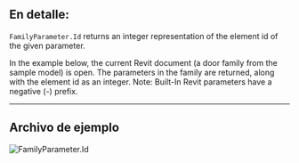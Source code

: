 ## En detalle:
`FamilyParameter.Id` returns an integer representation of the element id of the given parameter.

In the example below, the current Revit document (a door family from the sample model) is open. The parameters in the family are returned, along with the element id as an integer. Note: Built-In Revit parameters have a negative (-) prefix.
___
## Archivo de ejemplo

![FamilyParameter.Id](./Revit.Elements.FamilyParameter.Id_img.jpg)
